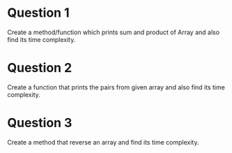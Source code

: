 # Question 1

Create a method/function which prints sum and product of Array and also find its time complexity.

# Question 2

Create a function that prints the pairs from given array and also find its time complexity.

# Question 3

Create a method that reverse an array and find its time complexity.
